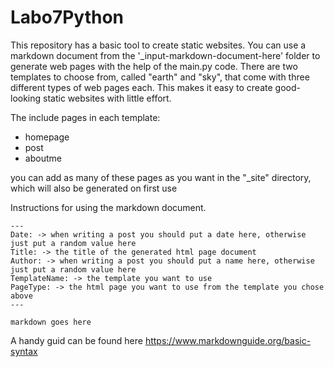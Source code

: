 # Labo7Python

This repository has a basic tool to create static websites. You can use a markdown document from the '_input-markdown-document-here' folder to generate web pages with the help of the main.py code. There are two templates to choose from, called "earth" and "sky", that come with three different types of web pages each. This makes it easy to create good-looking static websites with little effort.

The include pages in each template:
- homepage
- post
- aboutme

you can add as many of these pages as you want in the "_site" directory, which will also be generated on first use

Instructions for using the markdown document.


```
---
Date: -> when writing a post you should put a date here, otherwise just put a random value here
Title: -> the title of the generated html page document
Author: -> when writing a post you should put a name here, otherwise just put a random value here
TemplateName: -> the template you want to use
PageType: -> the html page you want to use from the template you chose above
---

markdown goes here
```

A handy guid can be found here
https://www.markdownguide.org/basic-syntax
